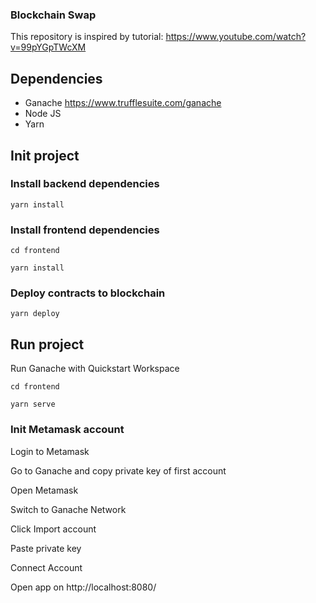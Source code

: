 ### Blockchain Swap

This repository is inspired by tutorial:
https://www.youtube.com/watch?v=99pYGpTWcXM

## Dependencies

- Ganache https://www.trufflesuite.com/ganache
- Node JS
- Yarn

## Init project

### Install backend dependencies

```yarn install```

### Install frontend dependencies

```cd frontend```

```yarn install```

### Deploy contracts to blockchain

```yarn deploy```

## Run project

Run Ganache with Quickstart Workspace

```cd frontend```

```yarn serve```

### Init Metamask account

Login to Metamask

Go to Ganache and copy private key of first account

Open Metamask

Switch to Ganache Network

Click Import account

Paste private key

Connect Account

Open app on http://localhost:8080/